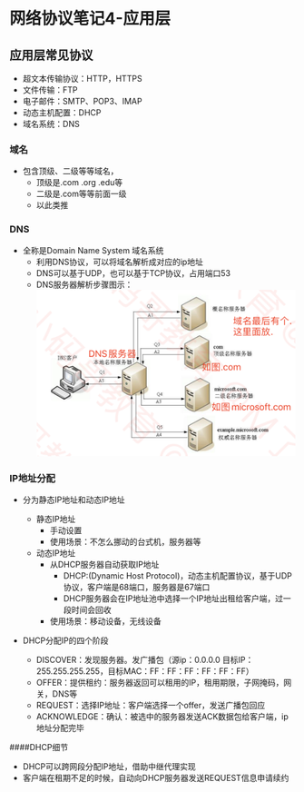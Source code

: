 # 网络协议笔记4-应用层

## 应用层常见协议

 - 超文本传输协议：HTTP，HTTPS
 - 文件传输：FTP
 - 电子邮件：SMTP、POP3、IMAP
 - 动态主机配置：DHCP
 - 域名系统：DNS

 ### 域名
 - 包含顶级、二级等等域名，
	 - 顶级是.com .org .edu等
	 - 二级是.com等等前面一级
	 - 以此类推
	
 ### DNS
 - 全称是Domain Name System 域名系统
	 - 利用DNS协议，可以将域名解析成对应的ip地址
	 - DNS可以基于UDP，也可以基于TCP协议，占用端口53
	 - DNS服务器解析步骤图示：
	 ![WX20210316-182106@2x](https://raw.githubusercontent.com/yukifeng/pictureBed/master/uPic/2021/03/16/WX20210316-182106@2x.png)

### IP地址分配

- 分为静态IP地址和动态IP地址
	- 静态IP地址
		- 手动设置
		- 使用场景：不怎么挪动的台式机，服务器等
	- 动态IP地址
		-  从DHCP服务器自动获取IP地址
			-  DHCP:(Dynamic Host Protocol)，动态主机配置协议，基于UDP协议，客户端是68端口，服务器是67端口
			-  DHCP服务器会在IP地址池中选择一个IP地址出租给客户端，过一段时间会回收
		-  使用场景：移动设备，无线设备

-  DHCP分配IP的四个阶段
	-  DISCOVER：发现服务器。发广播包（源ip：0.0.0.0 目标IP：255.255.255.255，目标MAC：FF：FF：FF：FF：FF：FF）
	-  OFFER：提供租约：服务器返回可以租用的IP，租用期限，子网掩码，网关，DNS等
	-  REQUEST：选择IP地址：客户端选择一个offer，发送广播包回应
	-  ACKNOWLEDGE：确认：被选中的服务器发送ACK数据包给客户端，ip地址分配完毕

####DHCP细节
- DHCP可以跨网段分配IP地址，借助中继代理实现
- 客户端在租期不足的时候，自动向DHCP服务器发送REQUEST信息申请续约